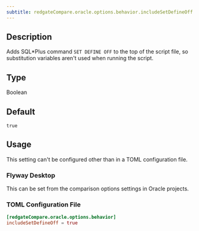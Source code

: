 ```yaml
---
subtitle: redgateCompare.oracle.options.behavior.includeSetDefineOff
---
```


## Description

Adds SQL*Plus command `SET DEFINE OFF` to the top of the script file, so substitution variables aren't used when running the script.

## Type

Boolean

## Default

`true`

## Usage

This setting can't be configured other than in a TOML configuration file.

### Flyway Desktop

This can be set from the comparison options settings in Oracle projects.

### TOML Configuration File

```toml
[redgateCompare.oracle.options.behavior]
includeSetDefineOff = true
```
